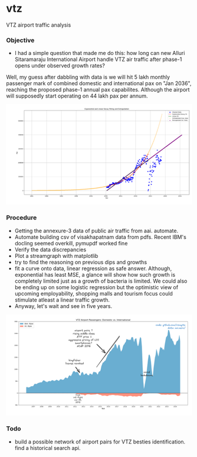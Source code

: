 # vtz
VTZ airport traffic analysis

### Objective

- I had a simple question that made me do this: how long can new Alluri Sitaramaraju International Airport handle VTZ air traffic after phase-1 opens under observed growth rates?

Well, my guess after dabbling with data is we will hit 5 lakh monthly passenger mark of combined domestic and international pax on "Jan 2036", reaching the proposed phase-1 annual pax capabilites. Although the airport will supposedly start operating on 44 lakh pax per annum.

![VTZ Airport pax traffic curve fitting](exp_lin_air_vtz.png)


### Procedure

- Getting the annexure-3 data of public air traffic from aai. automate.
- Automate building csv of visakhapatnam data from pdfs. Recent IBM's docling seemed overkill, pymupdf worked fine
- Verify the data discrepancies
- Plot a streamgraph with matplotlib
- try to find the reasoning on previous dips and growths
- fit a curve onto data, linear regression as safe answer. Although, exponential has least MSE, a glance will show how such growth is completely limited just as a growth of bacteria is limited. 
We could also be ending up on some logistic regression but the optimistic view of upcoming employability, shopping malls and tourism focus could stimulate atleast a linear traffic growth.
- Anyway, let's wait and see in five years.

![VTZ Airport pax traffic streamgraph](vtz_airport.png)


### Todo

- build a possible network of airport pairs for VTZ besties identification. find a historical search api.
